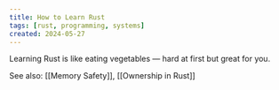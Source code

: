 ```yaml
---
title: How to Learn Rust
tags: [rust, programming, systems]
created: 2024-05-27
---
```


Learning Rust is like eating vegetables — hard at first but great for you.

See also: [[Memory Safety]], [[Ownership in Rust]]
